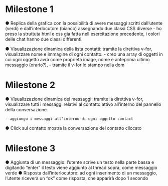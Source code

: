 # Milestone 1
● Replica della grafica con la possibilità di avere messaggi scritti dall’utente (verdi) e
dall’interlocutore (bianco) assegnando due classi CSS diverse
    - ho preso la struttuta html e css gia fatta nell'esercitazione precedente, i colori delle chat hanno due classi differenti. 

● Visualizzazione dinamica della lista contatti: tramite la direttiva v-for, visualizzare
nome e immagine di ogni contatto.
    - creo una array di oggetti in cui ogni oggetto avrà come proprieta image, nome e anteprima ultimo messaggio (orario?),
    - tramite il v-for lo stampo nella dom 

# Milestone 2
● Visualizzazione dinamica dei messaggi: tramite la direttiva v-for, visualizzare tutti i
messaggi relativi al contatto attivo all’interno del pannello della conversazione.

    - aggiungo i messaggi all'interno di ogni oggetto contact 
    
● Click sul contatto mostra la conversazione del contatto cliccato

# Milestone 3
● Aggiunta di un messaggio: l’utente scrive un testo nella parte bassa e digitando
“enter” il testo viene aggiunto al thread sopra, come messaggio verde
● Risposta dall’interlocutore: ad ogni inserimento di un messaggio, l’utente riceverà
un “ok” come risposta, che apparirà dopo 1 secondo